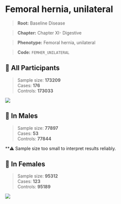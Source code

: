 # Femoral hernia, unilateral

> **Root:** Baseline Disease  

> **Chapter:** Chapter XI- Digestive  

> **Phenotype:** Femoral hernia, unilateral  

> **Code:** `FEMHER_UNILATERAL`

## 🧪 All Participants  
> Sample size: **173209**  
> Cases: **176**  
> Controls: **173033**
<img src="/Disease/Figures/ALL/Baseline/FEMHER_UNILATERAL.png"/>
<CsvTable src="/Disease/Data/ALL/Baseline/LG_FEMHER_UNILATERAL.csv" label="🔍 View full results" />

## 👨 In Males  
> Sample size: **77897**  
> Cases: **53**  
> Controls: **77844**

**⚠️ Sample size too small to interpret results reliably.

## 👩 In Females  
> Sample size: **95312**  
> Cases: **123**  
> Controls: **95189**
<img src="/Disease/Figures/Female/Baseline/FEMHER_UNILATERAL.png"/>
<CsvTable src="/Disease/Data/Female/Baseline/LG_FEMHER_UNILATERAL.csv" label="🔍 View full results" />
